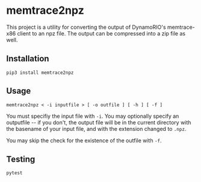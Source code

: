 # memtrace2npz

This project is a utility for converting the output of DynamoRIO's memtrace-x86 client to an npz file. The output can be compressed into a zip file as well. 

## Installation

```
pip3 install memtrace2npz
```

## Usage

```
memtrace2npz < -i inputfile > [ -o outfile ] [ -h ] [ -f ]
```

You must specifiy the input file with `-i`. You may optionally specify an outputfile -- if you don't, the output file will be in the current directory with the basename of your input file, and with the extension changed to `.npz`.

You may skip the check for the existence of the outfile with `-f`. 

## Testing

```
pytest
```
